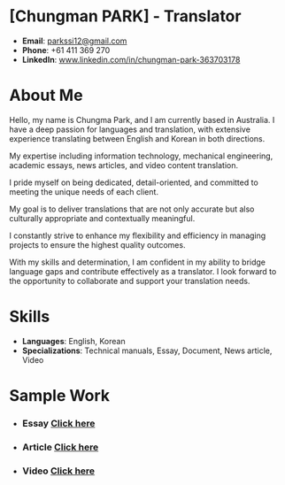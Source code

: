  
 # [Chungman PARK] - Translator

- **Email**: parkssi12@gmail.com
- **Phone**: +61 411 369 270
- **LinkedIn**: www.linkedin.com/in/chungman-park-363703178

# About Me
Hello, my name is Chungma Park, and I am currently based in Australia. I have a deep passion for languages and translation, 
with extensive experience translating between English and Korean in both directions. 


My expertise including information technology, mechanical engineering, academic essays, news articles, and video content translation.


I pride myself on being dedicated, detail-oriented, and committed to meeting the unique needs of each client. 


My goal is to deliver translations that are not only accurate but also culturally appropriate and contextually meaningful. 


I constantly strive to enhance my flexibility and efficiency in managing projects to ensure the highest quality outcomes.


With my skills and determination, I am confident in my ability to bridge language gaps and contribute effectively as a translator. 
I look forward to the opportunity to collaborate and support your translation needs.

# Skills
- **Languages**: English, Korean
- **Specializations**: Technical manuals, Essay, Document, News article, Video

# Sample Work

* ### Essay [Click here](samples/Essay/README.md)

* ### Article [Click here](samples/Article/README.md)

* ### Video [Click here](samples/Video/README.md)



